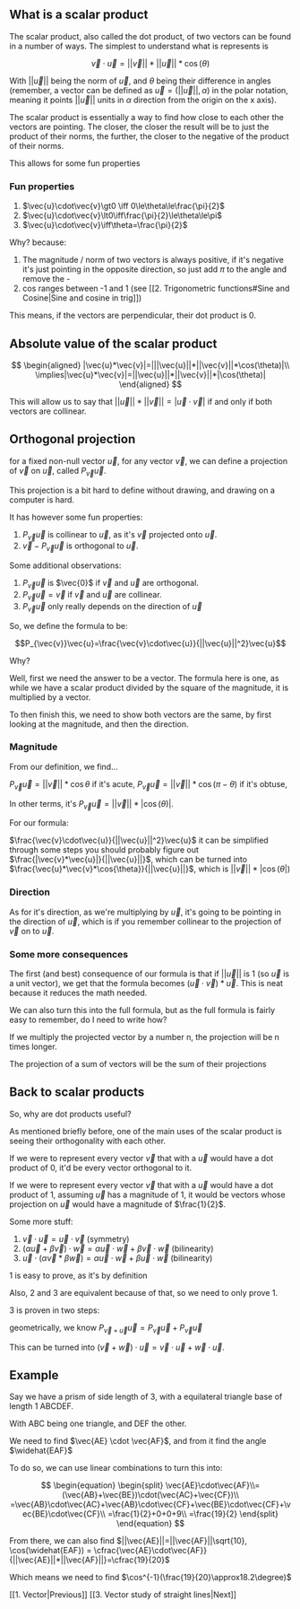 
## What is a scalar product

The scalar product, also called the dot product, of two vectors can be found in a number of ways. The simplest to understand what is represents is

$$
\vec{v}\cdot\vec{u}=||\vec{v}||*||\vec{u}||*\cos(\theta)
$$

With $||\vec{u}||$ being the norm of $\vec{u}$, and $\theta$ being their difference in angles (remember, a vector can be defined as $\vec{u}=(||\vec{u}||, \alpha)$ in the polar notation, meaning it points $||\vec{u}||$ units in $\alpha$ direction from the origin on the x axis).

The scalar product is essentially a way to find how close to each other the vectors are pointing. The closer, the closer the result will be to just the product of their norms, the further, the closer to the negative of the product of their norms.

This allows for some fun properties

### Fun properties

1. $\vec{u}\cdot\vec{v}\gt0 \iff 0\le\theta\le\frac{\pi}{2}$
2. $\vec{u}\cdot\vec{v}\lt0\iff\frac{\pi}{2}\le\theta\le\pi$
3. $\vec{u}\cdot\vec{v}\iff\theta=\frac{\pi}{2}$

Why? because:
1. The magnitude / norm of two vectors is always positive, if it's negative it's just pointing in the opposite direction, so just add $\pi$ to the angle and remove the -
2. cos ranges between -1 and 1 (see [[2. Trigonometric functions#Sine and Cosine|Sine and cosine in trig]])

This means, if the vectors are perpendicular, their dot product is 0.

## Absolute value of the scalar product

$$
\begin{aligned}
|\vec{u}*\vec{v}|=|||\vec{u}||*||\vec{v}||*\cos(\theta)|\\
\implies|\vec{u}*\vec{v}|=||\vec{u}||*||\vec{v}||*|\cos(\theta)|
\end{aligned}
$$

This will allow us to say that $||\vec{u}||*||\vec{v}||=|\vec{u}\cdot\vec{v}|$ if and only if both vectors are collinear.


## Orthogonal projection

for a fixed non-null vector $\vec{u}$, for any vector $\vec{v}$, we can define a projection of $\vec{v}$ on $\vec{u}$, called $P_{\vec{v}}\vec{u}$.

This projection is a bit hard to define without drawing, and drawing on a computer is hard.

It has however some fun properties:

1. $P_{\vec{v}}\vec{u}$ is collinear to $\vec{u}$, as it's $\vec{v}$ projected onto $\vec{u}$.
2. $\vec{v}-P_{\vec{v}}\vec{u}$ is orthogonal to $\vec{u}$.

Some additional observations:

1. $P_{\vec{v}}\vec{u}$ is $\vec{0}$ if $\vec{v}$ and $\vec{u}$ are orthogonal.
2. $P_{\vec{v}}\vec{u}=\vec{v}$ if $\vec{v}$ and $\vec{u}$ are collinear.
3. $P_{\vec{v}}\vec{u}$ only really depends on the direction of $\vec{u}$

So, we define the formula to be:

$$P_{\vec{v}}\vec{u}=\frac{\vec{v}\cdot\vec{u}}{||\vec{u}||^2}\vec{u}$$

Why?

Well, first we need the answer to be a vector. The formula here is one, as while we have a scalar product divided by the square of the magnitude, it is multiplied by a vector.

To then finish this, we need to show both vectors are the same, by first looking at the magnitude, and then the direction.

### Magnitude

From our definition, we find...

$P_{\vec{v}}\vec{u}=||\vec{v}||*\cos{\theta}$ if it's acute,
$P_{\vec{v}}\vec{u}=||\vec{v}||*\cos(\pi-\theta)$ if it's obtuse,

In other terms, it's $P_{\vec{v}}\vec{u}=||\vec{v}||*|\cos(\theta)|$.

For our formula:

$\frac{\vec{v}\cdot\vec{u}}{||\vec{u}||^2}\vec{u}$ it can be simplified through some steps you should probably figure out $\frac{|\vec{v}*\vec{u}|}{||\vec{u}||}$, which can be turned into $\frac{\vec{u}*\vec{v}*\cos{\theta}}{||\vec{u}||}$, which is $||\vec{v}||*|\cos(\theta|)$

### Direction

As for it's direction, as we're multiplying by $\vec{u}$, it's going to be pointing in the direction of $\vec{u}$, which is if you remember collinear to the projection of $\vec{v}$ on to $\vec u$. 

### Some more consequences

The first (and best) consequence of our formula is that if $||\vec{u}||$ is 1 (so $\vec{u}$ is a unit vector), we get that the formula becomes $(\vec{u}\cdot\vec{v})*\vec{u}$. This is neat because it reduces the math needed. 

We can also turn this into the full formula, but as the full formula is fairly easy to remember, do I need to write how?

If we multiply the projected vector by a number n, the projection will be n times longer.

The projection of a sum of vectors will be the sum of their projections

## Back to scalar products

So, why are dot products useful?

As mentioned briefly before, one of the main uses of the scalar product is seeing their orthogonality with each other.

If we were to represent every vector $\vec{v}$ that with a $\vec{u}$ would have  a dot product of 0, it'd be every vector orthogonal to it.

If we were to represent every vector $\vec{v}$ that with a $\vec{u}$ would have  a dot product of 1, assuming $\vec{u}$ has a magnitude of 1, it would be vectors whose projection on $\vec{u}$ would have a magnitude of $\frac{1}{2}$.


Some more stuff:
1. $\vec{v}\cdot\vec{u}=\vec{u}\cdot\vec{v}$ (symmetry)
2. $(\alpha\vec{u}+\beta\vec{v})\cdot\vec{w}=\alpha\vec{u}\cdot\vec{w}+\beta\vec{v}\cdot\vec{w}$ (bilinearity)
3. $\vec{u}\cdot(\alpha\vec{v}*\beta\vec{w})=\alpha\vec{u}\cdot\vec{w}+\beta\vec{u}\cdot\vec{w}$ (bilinearity)

1 is easy to prove, as it's by definition

Also, 2 and 3 are equivalent because of that, so we need to only prove 1.

3 is proven in two steps:

geometrically, we know $P_{\vec{v}+\vec{u}}\vec{u}=P_{\vec{v}}\vec{u}+P_{\vec{v}}\vec{u}$

This can be turned into $(\vec{v}+\vec{w})\cdot\vec{u}=\vec{v}\cdot\vec{u}+\vec{w}\cdot\vec{u}$.

## Example

Say we have a prism of side length of 3, with a equilateral triangle base of length 1 ABCDEF.

With ABC being one triangle, and DEF the other.

We need to find $\vec{AE} \cdot \vec{AF}$, and from it find the angle $\widehat{EAF}$

To do so, we can use linear combinations to turn this into:

$$
\begin{equation}
\begin{split}
\vec{AE}\cdot\vec{AF}\\=(\vec{AB}+\vec{BE})\cdot(\vec{AC}+\vec{CF})\\
=\vec{AB}\cdot\vec{AC}+\vec{AB}\cdot\vec{CF}+\vec{BE}\cdot\vec{CF}+\vec{BE}\cdot\vec{CF}\\
=\frac{1}{2}+0+0+9\\
=\frac{19}{2}
\end{split}
\end{equation}
$$


From there, we can also find
$||\vec{AE}||=||\vec{AF}||\sqrt{10}, \cos(\widehat{EAF}) = \cfrac{\vec{AE}\cdot\vec{AF}}{||\vec{AE}||*||\vec{AF}||}=\cfrac{19}{20}$

Which means we need to find $\cos^{-1}(\frac{19}{20}\approx18.2\degree)$

[[1. Vector|Previous]]
[[3. Vector study of straight lines|Next]]
